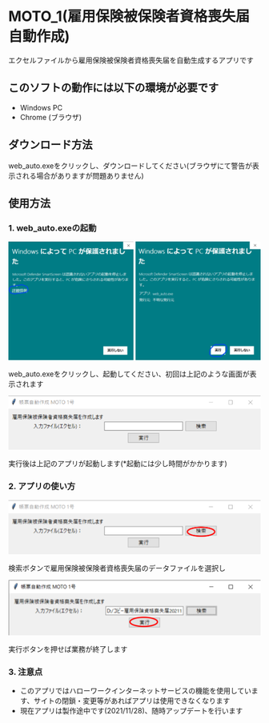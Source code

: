 # MOTO_1(雇用保険被保険者資格喪失届　自動作成)
エクセルファイルから雇用保険被保険者資格喪失届を自動生成するアプリです

## このソフトの動作には以下の環境が必要です
* Windows PC
* Chrome (ブラウザ)
## ダウンロード方法
web_auto.exeをクリックし、ダウンロードしてください(ブラウザにて警告が表示される場合がありますが問題ありません)

## 使用方法
### 1. web_auto.exeの起動
<img src="./img/alart.png" alt="" title="">

web_auto.exeをクリックし、起動してください、初回は上記のような画面が表示されます

<img src="./img/app1.png" alt="" title="">

実行後は上記のアプリが起動します(*起動には少し時間がかかります)

### 2. アプリの使い方

<img src="./img/app2.png" alt="" title="" width="750">

検索ボタンで雇用保険被保険者資格喪失届のデータファイルを選択し

<img src="./img/app3.png" alt="" title="" width="750">

実行ボタンを押せば業務が終了します

### 3. 注意点
* このアプリではハローワークインターネットサービスの機能を使用しています、サイトの閉鎖・変更等があればアプリは使用できなくなります
* 現在アプリは製作途中です(2021/11/28)、随時アップデートを行います